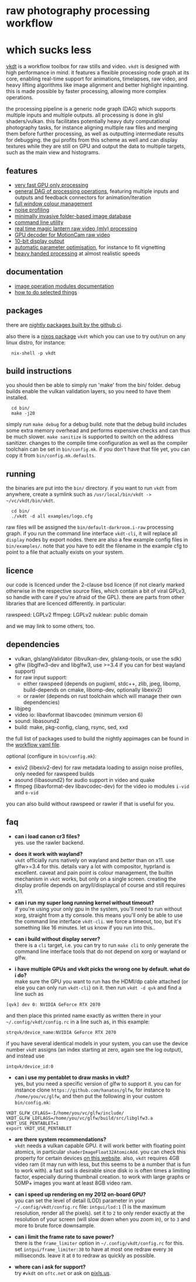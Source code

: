 # raw photography processing workflow
# which sucks less

[vkdt](https://jo.dreggn.org/vkdt/) is a workflow toolbox for raw stills and video.
`vkdt` is designed with high performance in mind. it features a flexible
processing node graph at its core, enabling real-time support for animations,
timelapses, raw video, and heavy lifting algorithms like image alignment and
better highlight inpainting. this is made possible by faster processing,
allowing more complex operations.

the processing pipeline is a generic node graph (DAG) which
supports multiple inputs and multiple outputs. all processing is done in glsl
shaders/vulkan. this facilitates potentially heavy duty computational
photography tasks, for instance aligning multiple raw files and merging them
before further processing, as well as outputting intermediate results for
debugging. the gui profits from this scheme as well and can display
textures while they are still on GPU and output the data to multiple
targets, such as the main view and histograms.

## features

* [very fast GPU only processing](src/qvk/readme.md)
* [general DAG of processing operations](src/pipe/readme.md), featuring multiple inputs and outputs and
  feedback connectors for animation/iteration
* [full window colour management](doc/howto/colour-display/readme.md)
* [noise profiling](doc/howto/noise-profiling/readme.md)
* [minimally invasive folder-based image database](src/db/readme.md)
* [command line utility](src/cli/readme.md)
* [real time magic lantern raw video (mlv) processing](src/pipe/modules/i-mlv/readme.md)
* [GPU decoder for MotionCam raw video](src/pipe/modules/i-mcraw/readme.md)
* [10-bit display output](src/pipe/modules/test10b/readme.md)
* [automatic parameter optimisation](src/fit/readme.md), for instance to fit vignetting
* [heavy handed processing](src/pipe/modules/kpn-t/readme.md) at almost realistic speeds

## documentation

* [image operation modules documentation](src/pipe/modules/readme.md)
* [how to do selected things](doc/howto/howto.md)

## packages

there are [nightly packages built by the github ci](https://github.com/hanatos/vkdt/releases/tag/nightly).

also there is a [nixos package](https://search.nixos.org/packages?channel=unstable&show=vkdt) `vkdt`
which you can use to try out/run on any linux distro, for instance:
```
  nix-shell -p vkdt
```


## build instructions

you should then be able to simply run 'make' from the bin/ folder. debug
builds enable the vulkan validation layers, so you need to have them
installed.
```
  cd bin/
  make -j20
```

simply run `make debug` for a debug build. note that the debug
build includes some extra memory overhead and performs expensive checks and can
thus be much slower. `make sanitize` is supported to switch on the address
sanitizer. changes to the compile time configuration as well as the compiler
toolchain can be set in `bin/config.mk`. if you don't have that file yet, you can
copy it from `bin/config.mk.defaults`.

## running

the binaries are put into the `bin/` directory. if you want to run `vkdt` from
anywhere, create a symlink such as `/usr/local/bin/vkdt -> ~/vc/vkdt/bin/vkdt`.
```
  cd bin/
  ./vkdt -d all examples/logo.cfg
```
raw files will be assigned the `bin/default-darkroom.i-raw` processing graph.
if you run the command line interface `vkdt-cli`, it will replace all `display`
nodes by export nodes.
there are also a few example config files in `bin/examples/`. note that you
have to edit the filename in the example cfg to point to a file that actually
exists on your system.

## licence

our code is licenced under the 2-clause bsd licence (if not clearly marked
otherwise in the respective source files, which contain a bit of viral GPLv3,
so handle with care if you're afraid of the GPL). there are parts from other
libraries that are licenced differently. in particular:

rawspeed:     LGPLv2
ffmpeg:       LGPLv2
nuklear:      public domain

and we may link to some others, too.

## dependencies
* vulkan, glslangValidator (libvulkan-dev, glslang-tools, or use the sdk)
* glfw (libglfw3-dev and libglfw3, use >=3.4 if you can for best wayland support)
* for raw input support:
  * either rawspeed (depends on pugixml, stdc++, zlib, jpeg, libomp, build-depends on cmake, libomp-dev, optionally libexiv2)
  * or rawler (depends on rust toolchain which will manage their own dependencies)
* libjpeg
* video io: libavformat libavcodec (minimum version 6)
* sound: libasound2
* build: make, pkg-config, clang, rsync, sed, xxd

the full list of packages used to build the nightly appimages can be found in the [workflow yaml file](.github/workflows/nightly.yml).

optional (configure in `bin/config.mk`):

* exiv2 (libexiv2-dev) for raw metadata loading to assign noise profiles, only needed for rawspeed builds
* asound (libasound2) for audio support in video and quake
* ffmpeg (libavformat-dev libavcodec-dev) for the video io modules `i-vid` and `o-vid`

you can also build without rawspeed or rawler if that is useful for you.


## faq
* **can i load canon cr3 files?**  
yes. use the rawler backend.

* **does it work with wayland?**  
`vkdt` officially runs natively on wayland and *better* than on x11. use
glfw>=3.4 for this. details vary a lot with compositor, hyprland is excellent.
caveat and pain point is colour management, the builtin mechanism in `vkdt`
works, but only on a single screen. creating the display profile depends on
argyll/displaycal of course and still requires x11.

* **can i run my super long running kernel without timeout?**  
if you're using your only gpu in the system, you'll need to run without xorg,
straight from a tty console. this means you'll only be able to use the
command line interface `vkdt-cli`. we force a timeout, too, but it's
something like 16 minutes. let us know if you run into this..

* **can i build without display server?**  
there is a `cli` target, i.e. you can try to run `make cli` to only generate
the command line interface tools that do not depend on xorg or wayland or glfw.

* **i have multiple GPUs and vkdt picks the wrong one by default. what do i do?**  
make sure the GPU you want to run has the HDMI/dp cable attached (or else you
can only run `vkdt-cli`) on it. then run `vkdt -d qvk` and find a line such as  
```
[qvk] dev 0: NVIDIA GeForce RTX 2070
```
and then place this printed name exactly as written there in your  
`~/.config/vkdt/config.rc` in a line such as, in this example:
```
strqvk/device_name:NVIDIA GeForce RTX 2070
```
if you have several identical models in your system, you can use the device
number `vkdt` assigns (an index starting at zero, again see the log output),
and instead use
```
intqvk/device_id:0
```

* **can i use my pentablet to draw masks in vkdt?**  
yes, but you need a specific version of glfw to support it.
you can for instance clone `https://github.com/hanatos/glfw`,
for instance to `/home/you/vc/glfw`, and then put the
following in your custom `bin/config.mk`:  
```
VKDT_GLFW_CFLAGS=-I/home/you/vc/glfw/include/
VKDT_GLFW_LDFLAGS=/home/you/vc/glfw/build/src/libglfw3.a
VKDT_USE_PENTABLET=1
export VKDT_USE_PENTABLET
```

* **are there system recommendations?**  
`vkdt` needs a vulkan capable GPU. it will work better with floating point atomics,
in particular `shaderImageFloat32AtomicAdd`. you can check this property for certain
devices [on this website](https://vulkan.gpuinfo.org).
also, `vkdt` requires 4GB video ram (it may run with less, but this seems to be a
number that is fun to work with). a fast ssd is desirable since disk io is often times
a limiting factor, especially during thumbnail creation.
to work with large graphs or 50MP+ images you want at least 8GB video ram.

* **can i speed up rendering on my 2012 on-board GPU?**  
you can set the level of detail (LOD) parameter in your
`~/.config/vkdt/config.rc` file: `intgui/lod:1` (1 is the maximum resolution,
render all the pixels). set it to `2` to only render exactly at the resolution
of your screen (will slow down when you zoom in), or to `3` and more to brute
force downsample.

* **can i limit the frame rate to save power?**  
there is the `frame_limiter` option in `~/.config/vkdt/config.rc` for this.
set `intgui/frame_limiter:30` to have at most one redraw every `30` milliseconds.
leave it at `0` to redraw as quickly as possible.

* **where can i ask for support?**  
try `#vkdt` on `oftc.net` or ask on [pixls.us](https://discuss.pixls.us/c/software/vkdt).
